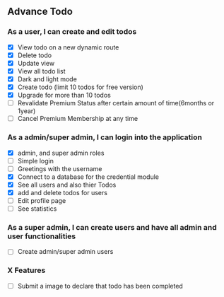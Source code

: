 ## Advance Todo

### As a user, I can create and edit todos

-   [x] View todo on a new dynamic route
-   [x] Delete todo
-   [x] Update view
-   [x] View all todo list
-   [x] Dark and light mode
-   [x] Create todo (limit 10 todos for free version)
-   [x] Upgrade for more than 10 todos
-   [ ] Revalidate Premium Status after certain amount of time(6months or 1year)
-   [ ] Cancel Premium Membership at any time

### As a admin/super admin, I can login into the application

-   [x] admin, and super admin roles
-   [ ] Simple login
-   [ ] Greetings with the username
-   [x] Connect to a database for the credential module
-   [x] See all users and also thier Todos
-   [x] add and delete todos for users
-   [ ] Edit profile page
-   [ ] See statistics

### As a super admin, I can create users and have all admin and user functionalities

-   [ ] Create admin/super admin users

### X Features

-   [ ] Submit a image to declare that todo has been completed
